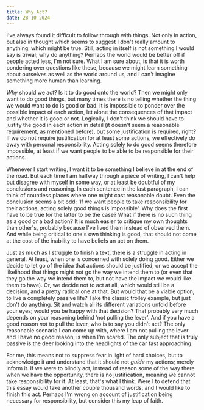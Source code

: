 ```yaml
---
title: Why Act?
date: 28-10-2024
---
```


I've always found it difficult to follow through with things. Not only in
action, but also in thought which seems to suggest I don't really amount to
anything, which might be true. Still, acting in itself is not something I would
say is trivial; why do anything? Perhaps the world would be better off if
people acted less, I'm not sure. What I am sure about, is that it is worth
pondering over questions like these, because we might learn something about
ourselves as well as the world around us, and I can't imagine something more
human than learning.

_Why_ should we act? Is it to do good onto the world? Then we might only want
to do good things, but many times there is no telling whether the thing we
would want to do is good or bad. It is impossible to ponder over the possible
impact of each action, let alone the consequences of that impact and whether it
is good or not. Logically, I don't think we should have to justify the good in
each action in detail (it doesn't seem a reasonable requirement, as mentioned
before), but some justification is required, right? If we do not require
justification for at least some actions, we effectively do away with personal
responsibility. Acting solely to do good seems therefore impossible, at least
if we want people to be able to be responsible for their actions.

Whenever I start writing, I want it to be something I believe in at the end of
the road. But each time I am halfway through a piece of writing, I can't help
but disagree with myself in some way, or at least be doubtful of my conclusions
and reasoning. In each sentence in the last paragraph, I can think of countless
places where one might cast reasonable doubt. Even the conclusion seems a bit
odd: 'If we want people to take responsibility for their actions, acting solely
good things is impossible'. Why does the first have to be true for the latter
to be the case? What if there is no such thing as a good or a bad action? It is
much easier to critique my own thoughts than other's, probably because I've
lived them instead of observed them. And while being critical to one's own
thinking is good, that should not come at the cost of the inability to have
beliefs an act on them.

Just as much as I struggle to finish a text, there is a struggle in acting in
general. At least, when one is concerned with solely doing good. Either we
decide to let go of the idea that actions should be justified, or we accept the
likelihood that things might not go the way we intend them to (or even that
they go the way we intend them to, but not have the impact we would like them
to have). Or, we decide not to act at all, which would still be a decision, and
a pretty radical one at that. But would that be a viable option, to live a
completely passive life? Take the classic trolley example, but just don't do
anything. Sit and watch all its different variations unfold before your eyes;
would you be happy with that decision? That probably very much depends on your
reasoning behind 'not pulling the lever'. And if you have a good reason _not_
to pull the lever, who is to say you didn't act? The only reasonable scenario I
can come up with, where I am not pulling the lever and I have no good reason,
is when I'm scared. The only subject that is truly passive is the deer looking
into the headlights of the car fast approaching.

For me, this means not to suppress fear in light of hard choices, but to
acknowledge it and understand that it should not _guide_ my actions; merely
inform it. If we were to blindly act, instead of reason some of the way there
when we have the opportunity, there is no justification, meaning we cannot take
responsibility for it. At least, that's what I think. Were I to defend that
this essay would take another couple thousand words, and I would like to finish
this act. Perhaps I'm wrong on account of justification being necessary for
responsibility, but consider this my leap of faith.


